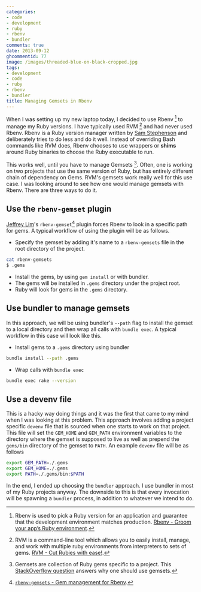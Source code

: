 ```yaml
---
categories:
- code
- development
- ruby
- rbenv
- bundler
comments: true
date: 2013-09-12
ghcommentid: 77
image: /images/threaded-blue-on-black-cropped.jpg
tags:
- development
- code
- ruby
- rbenv
- bundler
title: Managing Gemsets in Rbenv
---
```


When I was setting up my new laptop today, I decided to use Rbenv [^1] to manage my Ruby versions. I have typically used RVM [^2] and had never used Rbenv. Rbenv is a Ruby version manager written by [Sam Stephenson](https://github.com/sstephenson/) and deliberately tries to do less and do it well. Instead of overriding Bash commands like RVM does, Rbenv chooses to use wrappers or **shims** around Ruby binaries to choose the Ruby executable to run.

This works well, until you have to manage Gemsets [^3]. Often, one is working on two projects that use the same version of Ruby, but has entirely different chain of dependency on Gems. RVM's gemsets work really well for this use case. I was looking around to see how one would manage gemsets with Rbenv. There are three ways to do it.

<!--more-->

## Use the `rbenv-gemset` plugin
[Jeffrey Lim](https://github.com/jf)'s `rbenv-gemset`[^4] plugin forces Rbenv to look in a specific path for gems. A typical workflow of using the plugin will be as follows.

* Specify the gemset by adding it's name to a `rbenv-gemsets` file in the root directory of the project.
```bash
cat rbenv-gemsets
$ .gems
```
* Install the gems, by using `gem install` or with bundler.
* The gems will be installed in `.gems` directory under the project root.
* Ruby will look for gems in the `.gems` directory.



## Use bundler to manage gemsets
In this approach, we will be using bundler's `--path` flag to install the gemset to a local directory and then wrap all calls with `bundle exec`. A typical workflow in this case will look like this.

* Install gems to a `.gems` directory using bundler
```bash
bundle install --path .gems
```
* Wrap calls with `bundle exec`
```bash
bundle exec rake --version
```

## Use a devenv file
This is a hacky way doing things and it was the first that came to my mind when I was looking at this problem. This approach involves adding a project specific `devenv` file that is sourced when one starts to work on that project. This file will set the `GEM_HOME` and `GEM_PATH` environment variables to the directory where the gemset is supposed to live as well as prepend the `gems/bin` directory of the gemset to `PATH`. An example `devenv` file will be as follows
```bash
export GEM_PATH=./.gems
export GEM_HOME=./.gems
export PATH=./.gems/bin:$PATH
```

In the end, I ended up choosing the `bundler` approach. I use bundler in most of my Ruby projects anyway. The downside to this is that every invocation will be spawning a `bundler` process, in addition to whatever we intend to do.

[^1]: Rbenv is used to pick a Ruby version for an application and guarantee that the development environment matches production. [Rbenv - Groom your app’s Ruby environment](https://github.com/sstephenson/rbenv).
[^2]: RVM is a command-line tool which allows you to easily install, manage, and work with multiple ruby environments from interpreters to sets of gems. [RVM - Cut Rubies with ease!](https://rvm.io/).
[^3]: Gemsets are collection of Ruby gems specific to a project. This [StackOverflow question](http://stackoverflow.com/questions/11086661/why-should-i-use-application-specific-rvm-gemsets-in-addition-to-bundler) answers why one should use gemsets.
[^4]: [`rbenv-gemsets` - Gem management for Rbenv](https://github.com/jf/rbenv-gemset).